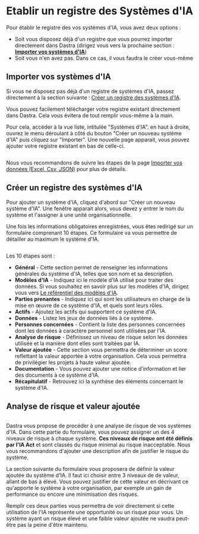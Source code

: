 # Etablir un registre des Systèmes d'IA

Pour établir le registre des vos systèmes d'IA, vous avez deux options :

* Soit vous disposez déjà d'un registre que vous pourrez importer directement dans Dastra (dirigez vous vers la prochaine section : [**Importer vos systèmes d'IA**](etablir-un-registre-des-systemes-dia.md#importez-vos-systemes-dia))
* Soit vous n'en avez pas. Dans ce cas, il vous faudra le créer vous-même

## Importer vos systèmes d'IA

Si vous ne disposez pas déjà d'un registre de systèmes d'IA, passez directement à la section suivante : [Créer un registre des systèmes d'IA](etablir-un-registre-des-systemes-dia.md#creer-un-registre-des-systemes-dia).

Vous pouvez facilement télécharger votre registre existant directement dans Dastra. Cela vous évitera de tout remplir vous-même à la main.

Pour cela, accéder à la vue liste, intitulée "Systèmes d'IA". en haut à droite, ouvrez le menu déroulant à côté du bouton "Créer un nouveau système d'IA" puis cliquez sur "Importer". Une nouvelle page apparait, vous pouvez ajouter votre registre existant en bas de celle-ci.

<figure><img src="../../.gitbook/assets/Capture d&#x27;écran 2024-05-21 174417.png" alt=""><figcaption></figcaption></figure>

Nous vous recommandons de suivre les étapes de la page [Importer vos données (Excel, Csv, JSON)](../generalites/importer-vos-donnees-excel-csv.md) pour plus de détails.

## Créer un registre des systèmes d'IA

Pour ajouter un système d'IA, cliquez d'abord sur "Créer un nouveau système d'IA". Une fenêtre apparait alors, vous devez y entrer le nom du système et l'assigner à une unité organisationnelle.

Une fois les informations obligatoires enregistrées, vous êtes redirigé sur un formulaire comprenant 10 étapes. Ce formulaire va vous permettre de détailler au maximum le système d'IA.

<figure><img src="../../.gitbook/assets/Capture d&#x27;écran 2024-05-21 174615.png" alt=""><figcaption></figcaption></figure>

Les 10 étapes sont :&#x20;

* **Général** - Cette section permet de renseigner les informations générales du système d'IA, telles que son nom et sa description.
* **Modèles d'IA** - Indiquez ici le modèle d'IA utilisé pour traiter des données. Si vous souhaitez en savoir plus sur les modèles d'IA, dirigez vous vers [Le référentiel des modèles d'IA](le-referentiel-des-modeles-dia.md).
* **Parties prenantes** - Indiquez ici qui sont les utilisateurs en charge de la mise en œuvre de ce système d'IA, et quels sont leurs rôles.
* **Actifs** - Ajoutez les actifs qui supportent ce système d'IA.
* **Données** - Listez les jeux de données liés à ce système.
* **Personnes concernées** - Contient la liste des personnes concernées dont les données à caractère personnel sont utilisées par l'IA.
* **Analyse de risque** - Définissez un niveau de risque selon les données utilisée et la manière dont elles sont traitées par IA.
* **Valeur ajoutée** - Cette section vous permettra de déterminer un score reflettant la valeur apportée à votre organisation. Cela vous permettra de privilégier les projets à haute valeur ajoutée.
* **Documentation** - Vous pouvez ajouter une notice d'information et lier des documents à ce système d'IA.
* **Récapitulatif** - Retrouvez ici la synthèse des éléments concernant le système d'IA.

## Analyse de risque et valeur ajoutée

<figure><img src="../../.gitbook/assets/Capture d&#x27;écran 2024-05-21 174645.png" alt=""><figcaption></figcaption></figure>

Dastra vous propose de procéder à une analyse de risque de vos systèmes d'IA. Dans cette partie du formulaire, vous pouvez assigner un des 4 niveaux de risque à chaque système. **Ces niveaux de risque ont été définis par l'IA Act** et sont classés du risque minimal au risque inacceptable. Nous vous recommandons d'ajouter une description afin de justifier le risque du système.

La section suivante du formulaire vous proposera de définir la valeur ajoutée du système d'IA. Il faut ici choisir entre 3 niveaux de de valeur, allant de bas à élevé. Vous pouvez justifier de cette valeur en décrivant ce qu'apporte le système à votre organisation, par exemple un gain de performance ou encore une minimisation des risques.

Remplir ces deux parties vous permettra de voir directement si cette utilisation de l'IA représente une opportunité ou un risque pour vous. Un système ayant un risque élevé et une faible valeur ajoutée ne vaudra peut-être pas la peine d'être maintenu.

